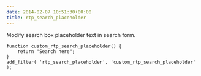 ```yaml
---
date: 2014-02-07 10:51:30+00:00
title: rtp_search_placeholder
---
```


Modify search box placeholder text in search form.

    
    function custom_rtp_search_placeholder() {
        return "Search here";
    }
    add_filter( 'rtp_search_placeholder', 'custom_rtp_search_placeholder' );
